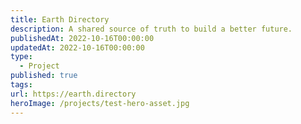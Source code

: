 ```yaml
---
title: Earth Directory
description: A shared source of truth to build a better future.
publishedAt: 2022-10-16T00:00:00
updatedAt: 2022-10-16T00:00:00
type:
  - Project
published: true
tags: 
url: https://earth.directory
heroImage: /projects/test-hero-asset.jpg
---
```

